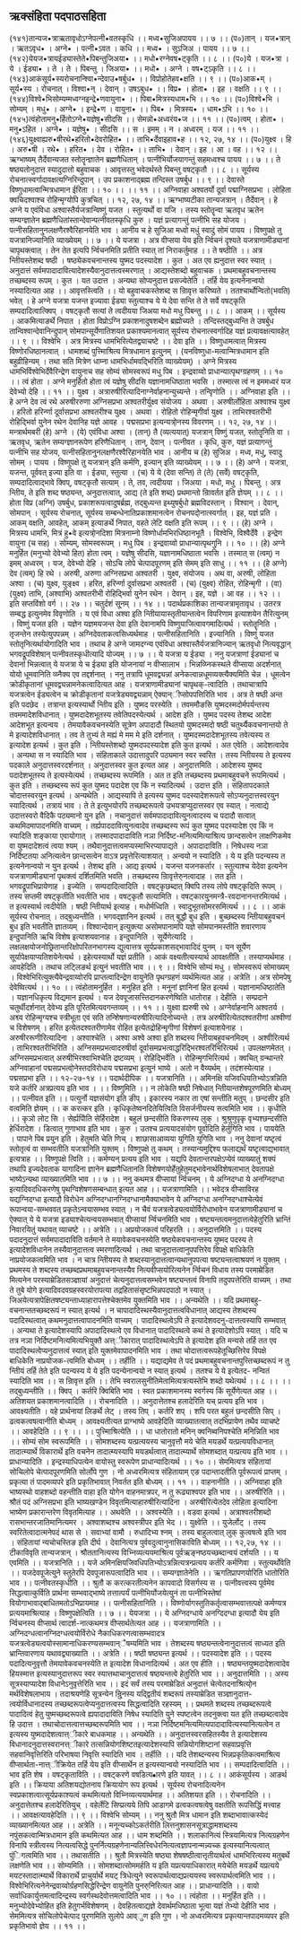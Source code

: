 ## ऋक्संहिता पदपाठसहिता
(१४१)तान्यज•त्राऋतावृधोऽग्नेपत्नी•वतस्कृधि ।। मध्व•सुजिअपायय ।। ७ ।।
(प०)तान् । यज•त्रान् । ऋतऽवृध• । अग्ने• । पत्नी•ऽवत । कधि ।। मध्व• । सुऽजिअ । पायय ।। ७ ।।
(१४२)येयज•त्रायईड्यास्तेते•पिबन्तुजिअया• ।। मधो•रग्नेवष•ट्कृति ।। ८ ।।
(प०)ये । यज•त्रा । ये । ईड्या• । ते । ते । पिबन्तु । जिअया• ।। मधो• । अग्ने । वष•ट्ऽकृति ।। ८ ।।
(१४३)आकंसूर्य•स्यरोचनान्श्विा•न्देवाउ•षर्बुध• ।। विप्रोहोतेहव•क्षति ।। ९ ।।
(प०)आक•म् । सूर्य•स्य । रोचनात् । विश्वा•न् । देवान् । उषऽबुध• ।। विप्र• । होता• । इह । वक्षति ।। ९ ।।
(१४४)विश्वे•भिसोम्यम्मध्वग्नइन्द्रे•णवायुना• ।। पिबा•मित्रस्यधाम•भि ।। १० ।।
(प०)विश्वे•भि । सोम्यम् । मधु• । अग्ने• । इन्द्रे•ण । वायुना• ।। पिब• । मित्रस्य• । धाम•ऽभि ।। १० ।।
(१४५)त्वंहोतामनु•र्हितोऽग्ने•यज्ञेषु•सीदसि ।। सेमन्नो•अध्वरंय•ज ।। ११ ।।
(प०)त्वम् । होता• । मनु•ऽहित । अग्ने• । यज्ञेषु• । सीदसि ।। स । इमम् । न । अध्वरम् । यज ।। ११ ।।
(१४६)युक्ष्वाह्यरु•षीरथे•हरितो•देवरोहित• ।। ताभि•र्देवाइहाव•ह ।। १२, २७, १४ ।।
(प०)युक्ष्व । हि । अरु•षी । रथे• । हरित• । देव । रोहित• ।। ताभि• । देवान् । इह । आ । वह ।। १२ ।।
ऋग्भाष्यम्
तैर्देवान्यजत स्तोतॄन्ज्ञातेन ब्रह्मणैधितान् । 
पत्नीभिर्योजयागन्तुं सहमध्वश्च पायय ।। ७ ।।
ते षष्ठ्यतोनुदात्त स्यादुदात्तो बहुवाचक ।
आवृत्तस्तु भवेदर्थस्ते पिबन्तु वषट्कृतौ ।। ८ ।।
सूर्यस्य रोचनात्स्वर्गादावक्षत्यग्निरिन्दुपान् ।
उप प्रकाशनाद्ब्रह्म तन्दिस्त उषर्बुध ।। ९ ।।
देवास्ते विष्णुधामत्वान्मित्रधामान ईरिता ।। १० ।। ।। ११ ।। 
अग्निवाहा अश्वतर्यो दूर्वा पद्माग्निसप्रभा ।
लोहिता क्वचिदश्वाश्च रोहिन्मृग्योपि कुत्रचित् ।। १२, २७, १४ ।।
ऋग्भाष्यटीका
तान्यजत्रान् । तैर्देवान् । हे अग्ने य एवंविधा अश्वास्तैर्यजत्रान्विष्णुं यजत । स्तुत्यर्थो वा यजि । तस्य स्तोतॄन्वा ऋतवृध ऋतेन सम्यग्ज्ञातेन ब्रह्मणैधितांस्तान्देवान्पत्नीवतस्कृधि कुरु । यज्ञं प्रत्यागन्तुं पत्नीभि सह योजय । पत्नीसहितानु्नलक्षणैरश्वैरिहानयेति भाव । आनीय च हे सुजिआ मध्वो मधुं स्वादुं सोमं पायय । विष्णुपक्षे तु यजत्रानिज्यानिति व्याख्येयम् ।। ७ ।।
ये यजत्रा । अत्र वीप्सया येय इति र्न्विचनं दृश्यते यजत्राणामीड्यानां चापृथक्त्वात् । तेन तेत इत्यपि र्न्विचनमिति प्रतीति स्यात् तां निराकर्तुमाह ।। ते षष्ठीति ।। अत्र न्तिीयस्तेशब्द षष्ठी । षष्ठ्येकवचनान्तस्य युष्मद पदस्यादेश । कुत । अत एव ह्यनुदात्त स्वर स्यात् । अनुदात्तं सर्वमपादादावित्यादेशस्यैवानुदात्तत्वस्मरणात् । आद्यस्तेशब्दो बहुवाचक । प्रथमाबहुवचनान्तस्य तच्छब्दस्य रूपम् । कुत । यत उदात्त । अन्यथा सोप्यनुदात्त प्रसज्येतेति । तर्हि येय इत्यनेनान्वयो नस्यादित्यत आह ।। आवृत्तस्त्विति ।। यो बहुवाचकस्तेशब्द स न्रिावृत्त करिष्यते । ततश्चार्थोन्वितो(भवति) भवेत् । हे अग्ने यजत्रा यजन्त इज्यावा ईड्या स्तुत्याश्च ये ये देवा सन्ति ते ते सर्वे वषट्कृति सम्पदादित्वात्क्विप् । वषट्कृतौ सत्यां ते त्वदीयया जिअया मधो मधु पिबन्तु ।। ८ ।।
आकम् ।। सूर्यस्य । आकमित्याङर्थे निपात । होता विप्रोऽग्नि प्रकाशनादुषशब्देन ब्रह्मोच्यते । तन्दिस्तद्बुध्यन्ति ते उषर्बुध तान्विश्वान्देवानिन्दुपान् सोमपान्सूर्येणातिशयत प्रकाश्यमानत्वात् सूर्यस्य रोचनात्स्वर्गादिह यज्ञं प्रत्यावक्षत्यावहेत् ।। ९ ।।
विश्वेभि । अत्र मित्रस्य धामभिरित्येतद्व्याचष्टे ।। देवा इति ।। विष्णुधामत्वात् मित्रस्य विष्णोरधिष्ठानत्वात् । धामशब्दं पुत्त्मिाश्रित्य मित्रधामान इत्यु्नम् । (यनविष्णुधा-मत्वान्मित्रधामान इति बहुव्रीहिन्यम् । तथा सति मित्रेण धाम्ना धामभिर्धामवद्भिरिति व्याख्येयम्) । अग्ने मित्रस्य धामभिर्विश्वेभिर्देवैरिन्द्रेण वायुनाच सह सोम्यं सोमस्वरूपं मधु पिब । इन्द्रवाय्वो प्राधान्यात्पृथग्ग्रहणम् ।। १० ।।
त्वं होता । अग्ने मनुर्हितो होता त्वं यज्ञेषु सीदसि यज्ञानामधिष्ठाता भवसि । तस्मात्स त्वं न इममध्वरं यज देवेभ्यो देहि ।। ११ ।।
युक्ष्व । अत्रारुषीरित्यादिनाग्नेर्वाहनान्युच्यन्ते । तन्विृणोति ।। अग्निवाहा इति ।। हे अग्ने देव त्वं रथे अरुषीररुणा अग्निसप्रभा अश्वतरीर्युक्ष्व संयोजय । अथवा । अरुषीर्लोहिता अश्वाश्च युक्ष्व । हरितो हरिर्न्णा दूर्वासप्रभा अश्वतरीश्च युक्ष्व । अथवा । रोहितो रोहिन्मृगीर्वा युक्ष्व । ताभिरश्वतरीभी रोहिद्भिर्वा यु्नेन रथेन देवानिह यज्ञे आवह । पद्मसप्रभा इत्यन्यत्रो्नस्य विवरणम् ।। १२, २७, १४ ।।
मन्त्रार्थमबरी
(हे) अग्ने । (ये) एवंविधा अश्वा । (तान्) तै (व्यत्ययात्) यजत्रान् विष्णुं यजत, स्तोतॄनिति वा । ऋतवृध, ऋतेन सम्यग्ज्ञानरूपेण हरिणैधितान् । तान्, देवान् । पत्नीवत । कृधि, कुरु, यज्ञं प्रत्यागन्तुं पत्नीभि सह योजय, पत्नीसहितानु्नलक्षणैरश्वैरिहानयेति भाव । आनीय च (हे) सुजिअ । मध्व, मधु, स्वादु सोमम् । पायय । विष्णुपक्षे तु यजत्रान् इति कर्मणि, इज्यान् इति व्याख्येयम् ।। ७ ।।
(हे) अग्ने । यजत्रा, यजन्त, पूर्ववत् इज्या इति वा । ईड्या, स्तुत्या । (च) ये ये (देवा सन्ति) ते (ते) (सर्वे) वषट्कृति, सम्पदादित्वाद्भावे क्विप्, वषट्कृतौ सत्याम् । ते, तव, त्वदीयया । जिअया । मधो, मधु । पिबन्तु । अत्र न्तिीय, ते इति शब्द षष्ठ्यन्त, अनुदात्तत्वात्, आद्य (ते इति शब्द) प्रथमान्तो न्रिावर्तत इति ज्ञेयम् ।। ८ ।।
होता विप्र (अग्नि) उषर्बुध, प्रकाशरूपत्वादुषर्ब्रह्म, तद्बुध्यन्त इथ्युषर्बुधो ब्रह्मविदस्तान् । विश्वान् । देवान्, सोमपान् । सूर्यस्य रोचनात्, सूर्यस्य सम्बन्धेनातिप्रकाशमानत्वेन रोचनपदो्नात्स्वर्गात् । इह, यज्ञं प्रति । आकम् वक्षति, आवहेत्, आकम् इत्याङर्थे निपात, वहते लेटि वक्षति इति रूपम् ।। ९ ।।
(हे) अग्ने । मित्रस्य धामभि, मित्रं हु•वे इत्यत्रो्नदिशा मित्रनाम्नो विष्णोर्धामभिरधिष्ठानभूतै । विश्वेभि, विश्वैर्देवै । इन्द्रेण वायुना (च सह) । सोम्यम्, सोमस्वरूपम् । मधु पिब । इन्द्रवाय्वो प्राधान्यात्पृथगु्नि ।। १० ।।
(हे) अग्ने मनुर्हित (मनुभ्यो देवेभ्यो हित) होता त्वम् । यज्ञेषु सीदसि, यज्ञानामधिष्ठाता भवसि । तस्मात् स (त्वम्) न इमम् अध्वरम् । यज, देवेभ्यो देहि । सोऽचि लोपे चेत्पादपूरणम् इति सेमम् इति साधु ।। ११ ।।
(हे अग्ने) देव (त्वम्) हि रथे । अरुषी, अरुणा अग्निसप्रभा अश्वतरी । युक्ष्व, संयोजय । अथ वा, अरुषी, लोहिता अश्वा । (च) युक्ष्व, युङ्क्ष्व । हरित, हरिर्न्णा दूर्वासप्रभा अश्वतरी । (च) (युक्ष्व) रोहित, रोहिन्मृगी । (वा) (युक्ष्व) ताभि, (अश्वाभि) अश्वतरीभी रोहिद्भिर्वा यु्नेन रथेन । देवान् । इह, यज्ञे । आ वह ।। १२ ।। इति सप्तविंशो वर्ग ।। २७ ।। चतुर्दशं सू्नम् ।। १४ ।।
पदार्थप्रकाशिका
तान्यजत्रामृतावृध । उतरत्र सम्बद्ध इत्यु्नमेव विवृणोति । य एवं विधा अश्वा इति न्तिीयायास्तृतीयान्तत्वेन विपरिणाम इत्याशयेन तैरित्यु्नम् । विष्णुं यजत इति । यज्ञेन यज्ञमयजन्त देवा इति देवानामपि विष्णुयाजित्वावगमादित्यर्थ । स्तोतॄनिति । तृजन्तेन तस्येत्युपपन्नम् । अग्निदेवताकत्वसिध्यर्थमाह । पत्नीसहितानिति । इज्यानिति । विष्णुं यजत स्तोतृनित्यर्थायोगादिति भाव । तथाच हे अग्ने जामदग्न्य एवंविधा अश्वास्तैर्यजत्रानिज्यान् ऋतवृधो नित्यवृद्धान् भगवद्रूपविशेषान् पत्नीवतस्कृधीत्यादि योज्यम् ।। ७ ।।
ये यजत्रा य ईड्या । ननु यजत्राणां ईड्यानां च देवानां भिन्नत्वात् ये यजत्रा ये च ईड्या इति योजनायां न वीप्सालाभ । भिन्नव्य्निकस्थले वीप्साया अदर्शनात् योयो धूमवानिति व्य्नैक्य एव तद्दर्शनात् । ननु तत्रापि धूमवद्व्यन्नां अनेकत्वान्नधूमव्यक्त्यैक्यमिति चेन्न । धूमत्वेन क्रोडीकृतानां धूमवद्व्यन्नामनेकत्वादित्यत आह । यजत्राणामीड्यानां चापृथक्-त्वादिति । तथाचात्रापि यजत्रत्वेन ईड्यत्वेन च क्रोडीकृतानां यजत्रेड्यवद्व्यन्नाम् ऐक्यान्ीप्सोपपत्तिरिति भाव । अत्र ते षष्ठी अन्त इति पदछेद । तत्रान्त इत्यस्यार्थो न्तिीय इति । युष्मद परस्येति । तवममौङसि युष्मदस्मदोर्मपर्यन्तस्य तवममादेशविधानात् । युष्मदादेशभूतस्य तवेतिपदस्येत्यर्थ । आदेश इति । युष्मद पदस्य तेशब्द आदेश आदेशभूत इत्यन्वय । तेमयावैकवचनस्येति सूत्रेण अपादादौ स्थितयो युष्मदस्मदो षष्ठी चतुर्थ्यैकवचनान्तयो ते मे इत्यादेशविधानात् । तव ते तुभ्यं ते मह्यं मे मम मे इति दर्शनात् । युष्मदस्मदादेशभूतस्य तवेत्यस्य त इत्यादेश इत्यर्थ । कुत इति । न्तिीयस्तेशब्दो युष्मदपदस्यादेश इति कुत इत्यर्थ । अत एवेति । आदेशत्वादेव । अन्यथा स न स्यादिति भाव । संहिताकाले उदात्तादुपरि पठ्यमान स्वर स्वरित । तस्य न्तिीयस्य ते इत्यस्य पदकाले अनुदात्तस्वरदर्शनात् । अनुदात्तस्वर कुत इत्यत आह । अनुदात्तमिति । आदेशस्य युष्मद पदादेशभूतस्य ते इत्यस्येत्यर्थ । तच्छब्दस्य रूपमिति । अत त इति तच्छब्दस्य प्रथमाबहुवचने रूपमित्यर्थ । कुत इति । तच्छब्दस्य रूपं कुत युष्मद पदादेश एव किं न स्यादित्यर्थ । उदात्त इति । संहितापदकाले चोदात्तस्वरयु्न इत्यर्थ । अन्यथेति । आद्यस्यापि ते इत्यस्य युष्मद पदस्यादेशरूपत्वे सोऽप्यनुदात्तस्वरयु्न स्यादित्यर्थ ।
तत्रायं भाव । ते ते इत्युभयोरपि तच्छब्दरूपत्वे उभयत्राप्युदात्तस्वर एव स्यात् । नत्वाद्ये उदात्तस्वरो वैदिकै पठ्यमानो यु्न इति । नचानुदात्तं सर्वमपादादावित्यु्नत्वादस्य च पदादौ सत्वात् कथमिदमापादनमिति वाच्यम् । तर्ह्यपाददावित्यु्नत्वादेव तच्छब्दस्य रूपं कुत युष्मद पदस्यादेश एव किं न स्यादिति शङ्काया एवायोगात् । तस्मादपादादाविति नञा निर्दिष्ट-मनित्यमित्याश्रित्य छान्दसत्वेन लाक्षणिकमेव वा युष्मदादेशत्वं त्वया श्यम् । तथैवानुदात्तत्वमप्यस्माभिरप्यापाद्यते । अपादादाविति । निषेधस्य नञा निर्दिष्टतया अनित्यत्वेन छान्दसत्वेन वाऽत्र प्रवृत्तेरित्याशयात् । अन्वयो न स्यादिति । ये य इति पदन्यस्य त इत्यनेनान्वयो न यु्न इत्यर्थ । तेशब्द इति । आद्य इत्यर्थ । यजन्त यजनकर्तार । स्तुत्याश्च येदेवा इत्यनेन यजत्राणामीड्यानां पृथक्त्वं दर्शितमिति भवति । तच्छब्दस्य न्रिावृत्तेरु्नत्वादाह । तत इति । भगवद्रूपाभिप्रायेणाह । इज्येति । सम्पदादित्वादिति । वषट्कृछब्दात् क्विपि तस्य लोपे वषट्कृदिति रूपम् । तस्य सप्तमी वषट्कृतीति भवतीति भाव । वषट्कृतौ सत्यामिति । वषट्कारयु्नमन्त्रै-रवदानानन्तरमित्यर्थ । त इत्यस्यार्थ त्वदीयेति । षष्ठी न्तिीयार्थ इत्याह । मधोर्मध्विति । स्वादुभूतसोमरसमित्यर्थ ।। ८ ।।
आकं सूर्यस्य रोचनात् । तद्बुध्यन्तीति । भगवद्ज्ञानिन इत्यर्थ । तत् बुद्धौ बुध इति । बुच्छब्दस्य न्तिीयाबहुवचनं बुध इति भवतीति ज्ञातव्यम् । विश्वान्देवान् इत्युक्त्या असोमपानामपि यज्ञे सोमपानमस्तीति शवारणाय इन्दुपानिति ऋचि विशेष इत्याशयवानाह । इन्दुपानिति । सूर्येणेत्यादि । लक्षलक्षयोजनोछ्रितान्तरिक्षोपरितनभागस्य द्युत्वात्तत्र सूर्यप्रकाशसद्भावादिदं यु्नम् । यन सूर्येण सूर्यापेक्षयाप्यतिशयेनेत्यर्थ । इहेत्यस्यार्थो यज्ञं प्रतीति । आकं वक्ष्यतीत्यस्यार्थ आवक्षतीति । तस्याप्यर्थमाह । आवहेदिति । तथाच लट्लिङर्थ इत्यु्नं भवतीति भाव ।। ९ ।।
विश्वेभि सोम्यं मधु । सोमस्वरूपं सोमाख्यम् । विश्वेभिरित्युक्त्यैवेन्द्रवाय्वोरपि प्राप्तत्वादिन्द्रेण वायुनेति पृथग्ग्रहणं व्यर्थमित्यत आह । अत्रेति । अत्र सोमपेषु देवेष्वित्यर्थ ।। १० ।।
त्वंहोतामनुर्हित । मनुहित इति । मनूनां ज्ञानिनां हित इत्यर्थ । यज्ञानामधिष्ठातेति । यज्ञानधिकृत्य विद्यमान इत्यर्थ । यज देवपूजासत्त्तिदानकरणेष्विति धातोराह । देहीति । सम्प्रदाने चतुर्थीदर्शनात् देवेभ्य इति पूरितमित्यवगन्तव्यम् ।। ११ ।।
युक्ष्वा ह्यरुषी रथे । अग्नेर्वाहनानि अश्वतर्य । अश्व्य रोहिन्मृग्यश्च स्त्रीभूता एवं सति तन्शिेषणान्यरुषीरित्यादिनोच्यन्ते । तत्र अरुषीरित्येतदश्वतरीणां अश्वीणां च विशेषणम् । हरित इत्येतदश्वतरीणामेव रोहित इत्येतद्रोहिन्मृगीणां विशेषणं इत्याशयेनाह । अरुषीररूणीरित्यादिना । अश्वाश्चेति । अश्वा अश्वे अश्वा इति शब्दस्य न्तिीयाबहुवचनमिदम् । अश्वीरित्यर्थ । ताभिरश्वतरीभिरिति । अग्निसमप्रभत्वादरुषीर्वा दूर्वासमप्रभत्वाद्धरिद्भिरश्वतरिभिरित्यर्थ । उपलक्षणमेतत् । अग्निसमप्रभत्वात् अरुषीभिरश्वाभिश्चेति द्रष्टव्यम् । रोहिद्भिर्वेति । रोहिन्मृगभिरित्यर्थ । क्वचित् ग्रन्थान्तरे अग्निवाहानां पद्मसप्रभत्वो्नेस्तदविरोधाय पद्मसप्रभा इत्यु्नं भाष्ये । अतो न वैय्यर्थम् । तदंशस्येत्याह । पद्मसप्रभा इति ।। १२-२७-१४ ।।
पदार्थदीपिक
।। यजत्रानिति ।। अमिनक्षि यजिवधियतिभ्योऽत्रन्निति यजे कर्तरि अत्रप्रत्यय इति भाव । ।। विष्णुमिति ।। न लोकेति षष्ठी निषेधात् न्तिीयान्तशेषपूरणमिति बोध्यम् ।। पत्नीवत इति ।। पत्युर्नो यज्ञसंयोग इति ङीप् । इकारस्य नकार ता एषां सन्तीति मतुप् । छन्दसीर इति वत्वमिति ज्ञेयम् ।। क करत्कर इति । कृधिकृतेष्वनदितेयित्विति विसर्जनीयस्य सत्वमिति भाव ।। कृधीति ।। कृञो लोट सि । सेर्ह्यपिोति सेर्हिरादेश । बहुलं छन्दसीति विकरणस्य लुक् । श्रुश्रुणुपृकृ वृभ्यश्छन्दसीति हेर्धिरादेश । डित्वात् गुणाभाव इति भाव । कुरु । उतश्च प्रत्ययादसंयोग पूर्वादिति हेर्लुगिति भाव । पाययेति । पापाने पिब प्रयु्न इति । हेतुमति चेति णिच् । शाछासाआव्यया युगिति युगिति भाव । ननु देवानां यष्टृत्वं स्तोतृत्वं वा सम्भवतीति यजत्रानिति युक्तम् । विष्णुपक्षे तु कथम् । तस्यान्यमुद्दिश्य फलाद्यर्थं यष्टृत्वाद्यभावात् इत्यत्राह ।। विष्णुपक्षे त्विति ।। कर्मण्यन् प्रत्यय इति भाव । यद्यपि देवतान्तरपक्षेऽप्येवं व्याख्यातुं शक्यं तथापि इज्यदेवताक यागादिना ज्ञानेन ब्रह्मणैधितानति विशेषणयोर्हेतुहेतुमद्भावेनार्थविशेषलाभात् देवतापक्षे भाष्येऽन्यथा व्याख्यातमिति भाव ।। ७ ।।
ननु कथमत्र वीप्सायां र्न्विचनम् । ये अग्निदग्धा ये अनग्निदग्धा इत्यादिवदधिकरणेषु पृथग्विशेषणसम्बन्धात् इत्यत आह ।। यजत्राणामिति ।। भवेदत्र वीप्साविरह यद्यग्निदग्धा इत्यादौ विरोधेन अग्निदग्धानग्निदग्धानामैक्याभावेन ये अग्निदग्धा अनग्निदग्धाश्चेत्येवं रूपान्वया-सम्भववत् प्रकृतेऽन्वयासम्भव स्यात् । न चैवं यजत्रत्वेड्यत्वयोर्विरोधाभावेन यजत्राणामीड्यानां च ऐक्यात् ये ये यजत्रा इड्याश्चेत्यन्वयसम्भवात् वीप्सायां र्न्विचनमिति भाव । षष्ट्यन्तत्वमनुदात्तत्वेहेतुरिति भ्रान्तिं निवारयितुं यथावत् व्याचष्टे ।। अत्रेति ।। अप्रयोजकत्वं परिहरति ।। अनुदात्तमिति ।। पदस्य पदादनुदात्तं सर्वमपादादाविति वर्तमाने ते मयावेकवचनस्येति षष्ठ्येकवचनान्तस्य युष्मद पदस्य ते इत्यादेशविधानेन तस्यैवानुदात्तत्व स्मरणादित्यर्थ । तथा चानुदात्तत्वानुपपत्तिरेव विपक्षे बाधिकेति नाप्रयोजकत्वमिति भाव । न चात्र न्तिीयस्य ते शब्दस्यानुदात्तत्वान्यथानुपपत्या षष्ट्यन्तत्वाश्रयणं न युक्तम् । प्रथमस्य ते शब्दस्य तच्छब्दप्रथमाबहुवचनान्तस्यैव नित्यवीप्सयोरित्यनेन र्न्विचनं विधाय तस्य परमाम्रेडित मित्यनेन परस्याम्रेडितसञ्ज्ञायां अनुदात्तं चेत्यनुदात्तत्वसम्भवेन षष्ट्यन्तत्वं विनापि तदुपपत्तेरिति वाच्यम् । तथा ते तुबे योगे इत्यादिवदवग्रहस्वरयोरापत्या तद्रहितासंसृष्टभिन्नपदपाठो न स्यात् । जिअयेत्यत्रापेक्षितषष्ट्यन्ताध्याहारापत्तेश्चेक्तमेव युक्तमिति भाव ।। अन्यथेति ।। यदि प्रथमाबहु-वचनान्ततच्छब्दरूपं न स्यात् इत्यर्थ । न चापादादिस्थस्यैवानुदात्तत्वविधानात् आद्यस्य तेशब्दस्य पदादिस्थत्वात् कथमनुदात्तत्वापादनमिति वाच्यम् । पादादिस्थत्वेऽपि ते इत्यादेशवदनु-दात्तत्वस्यापि सम्भवात् । अन्यथा ते इत्यादेशस्यापि अपादादिस्थत्वे एव विधानात् पादादिस्थत्वे कथं ते इत्यादेशोऽपि स्यात् । यदि च तत्र नञा निर्दिष्टमनित्यमित्यभियुक्तै अत्त्ीकारात् पादादिस्थत्वेऽपि ते इत्यादेश इति मन्यसे तर्हि तत एव पादादिस्थत्वेप्यनुदात्तत्वं स्यात् इति युक्तमेवापादनमिति भाव । तथा चोदात्तत्वरूपहेतूच्छित्तिरेव विपक्षे बाधिकेति नाप्रयोजक-त्वमिति बोध्यम् ।। तर्हीति ।। यद्याद्यमेव ते पदं प्रथमाबहुवचनान्तपुत्त्तिच्छब्दरूपं न तु न्तिीयं तर्हि तेते इति पदन्यस्य ये ये इति पदन्येनान्वयो न स्यात् इत्यर्थ । ततश्च ये ये इत्येतद-
नन्वितं स्यादिति भाव ।। स न्रिावृत्त इति ।। तेभि स्वरालसुनीतिमेतामित्यत्रत्यस्तेभि 
शब्दो यथेत्यर्थ ।। ८ ।।
।। तद्बुध्यन्तीति ।। क्विप् । कर्तरि क्विबिति भाव । स्वत प्रकाशमानस्य स्वर्गस्य किं सूर्येणेत्यत आह ।। अतिशयत प्रकाशमानत्वादिति ।। रोचनादिति ।। अनुदात्तेतश्च हलादेरिति यच् प्रत्यय इति भाव । आवक्ष्यतीति । वहे प्रार्थनायां लिङर्थे लेट् । तस्य तिप् । कर्तरि शप् । शपि परत बहुलं छन्दसीति सिप् । ढत्वकत्वषत्वानीति बोध्यम् । आवक्ष्यतीत्यत प्राग्भाष्ये आवहेदिति व्याख्यातत्वात् तदभिप्रायेण तथैव व्याचष्टे ।। आवहेदिति ।। ९ ।।
।। पुत्त्मिाश्रित्येति ।। धा धातोरातो मनिन् क्वनिब्वनिपश्चेति मनिन्निति भाव ।। सोम्यं सोम स्वरूपमिति ।। सोमशब्दस्य यत्प्रत्ययस्य चानुवृत्तौ मये चेति मयडर्थे यत्प्रत्ययविधानात् तादात्म्यार्थे विकारार्थे इति वचनेन तादात्म्यस्यापि मयडर्थत्वात् तादात्म्यार्थे सोमशब्दात् यत्प्रत्यय इति भाव ।। प्राधान्यादिति । इन्द्रस्याधिपत्येन वायोस्तु स्वरूपेण प्राधान्यादित्यर्थ ।। १० ।।
सेममित्यत्र संहितायां सोचिलोपे चेत्पादपूरणमिति सोर्लोपे गुण । नो अध्वरमित्यत्र संहितायाम् एङ पदान्तादतीति पूर्वरूपत्वं प्राप्तम् । प्रकृत्या तं पादमव्यपरे इति प्रकृतिभावात् निवर्तत इति बोध्यम् ।। ११ ।।
वाहनानीति ।। अग्निवाहा इति भाष्यस्थो वाहशब्दो वहन्तीति वाहा इति योगेन वाहनमात्रपर, न तु रूढ्याश्वपर इति भाव ।। अरुषीरिति ।। श्रौतं पदं अग्निसप्रभा इति भाष्यखण्डेन विवृतमित्याहारुषीरित्यादिना । अरुषीरित्येतदेव लोहिता इत्यादिना भाष्येण प्रकारान्तरेण विवृतमित्याह ।। अथवेति ।। अश्वस्येति ।। वडवा इत्यर्थ । अत्राश्वतरीशब्दो रासभान्तरजातिमानित्यमर । अश्वाशब्दश्च अश्वस्त्रीपर इति भेद ।। युक्ष्वेति ।। युजेर्लोट् । तस्य स्वरितेत्वादात्मनेपदं थास से । सवाभ्यां वामौ । रुधादिभ्य श्नम् । तस्य बाहुलत्वात् 
लुक् कुत्वषत्वे इति भाव । संहितायां न्यचोचस्तिङ इति दीर्घ । देवानित्यत्र पुर्ववदुत्वानुनासिकाविति बोध्यम् ।। १२,२७, १४ ।।
टीकाविवृति
तान्यजत्रान् । श्रौततानित्यस्य विभ्निव्यत्ययमाश्रित्य पूर्वऋङ्नष्ठयच्छब्दान्वयं दर्शयति ।। य एवमिति ।। यजत्रानिति ।। यजे अमिनक्षियजिवधिपतिभ्योऽत्रन्नित्यत्रन्प्रत्यय कर्तरि कर्मणिवा । स्तुत्यर्थोवेति ।। यजदेवपूजेत्यु्ने स्तुतेरपि देवपूजारूपत्वादिति भाव ।। सम्यग्ज्ञातेनेति ।। ऋगतिप्रापणयोरिति धातोरिति भाव ।। पत्नीवतस्कृधीति ।। श्रुतौ क करत्करतीत्यनेन कापवादो विसर्गस्य स । पत्नीवत्त्वस्य पूर्वमेव सिद्धत्वात्कुर्विति प्रार्थना सम्भवाद्भाष्ये तत्तात्पर्यं पत्नीभिर्योजयेत्यु्नं ता पत्नीभिस्तेषां वियोगाभावाद्बाधितमतोऽभिप्रायमाह ।। पत्नीसहितानिति ।। विष्णोर्यागस्तुतिकर्तृत्वासम्भवात्तत्पक्षे कर्मण्यत्र प्रत्ययमाश्रित्याह । विष्णुपक्षेत्विति ।। ७ ।।
येयजत्रा ।। ये अग्निदग्धाये अनग्दिदग्धा इत्यादौ येय इति र्न्विचनस्य वीप्सार्थ त्वादर्श-नात्कथमत्र वीप्सार्थतेत्यत आह ।। यजत्राणामिति ।। अग्निदग्धत्वानग्निदग्धत्वयोर्विरोधे नैकाधिकरणत्वासम्भवादत्र यजत्रत्वेड्यत्वयोस्सामानाधिकरण्यसम्भवान्ैषम्यमिति भाव । तेशब्दस्य षष्ठ्यन्तत्वेनानुदात्तत्वं साध्यत इति भ्रान्तिवारणाय यथावद्व्याख्याति ।। अत्रेति ।। षष्ठी षष्ठ्यन्त इत्यर्थ ।। पदस्यादेश इति ।। पदस्य पदादित्यनुवृत्तौ तेमयावेकवचनस्येति त इत्यादेश विधानादित्यर्थ । अत एव हीति ।। षष्ठ्यन्तयुष्मदादेशत्वादेव हियस्मात्त इत्यस्यानुदात्तरूप स्वर स्यात्तथाचानुदात्तत्वं षष्ठ्यन्तत्वे हेतुरिति भाव ।। अनुदात्तमिति ।। अस्य सूत्रस्याप्यादेश विधानेऽनुवृत्तेरिति भाव ।। इदं सर्वं तस्य परमाम्रेडितं अनुदात्तं चेत्येतदनाश्रित्यो्न मर्थविशेषलाभाय । तदाश्रयणेहि सूत्रन्येन न्रुि्नस्य यद्द्वितीयं शब्दरूपं तस्याम्रेडित सञ्ज्ञानुदात्त-त्वयोर्विधानादस्य तच्छब्दरूपत्वेप्यनुदात्तत्वस्य सिद्धत्वादिति रहस्यम् ।। प्रथमते शब्दस्य तच्छब्दरूपत्वे पादादित्वं हेतु युष्मच्छब्दरूपत्वे ह्यपादादाविति निषेध स्यादिति यु्ने स्पष्टत्वेन तदनुक्त्वा यत इति तच्छब्दत्वादेव हि उदात्त । तथाचोदात्तत्वात्तच्छब्दरूपमिति भाव ।। नञा निर्दिष्टमनित्यमित्यपादादावित्यस्यानित्यत्वेन त इत्यस्य युष्मदादेशत्वात्त्ीकारे बाधकमाह ।। अन्यथेति ।। अनुदात्तस्वरसहितस्यैव ते इत्यादेशस्य विधानादनुदात्तस्वरानत्त्ीकारे तत्सन्नियोगशिष्टतइत्यादेशस्यापि सन्नियोगशिष्टानां सहवाप्रवृत्ति सहवानिवृत्तिरिति परिभाषया निवृत्ति स्यादिति भाव । तर्हीति ।। यदि तेशब्दन्यस्य भिन्नप्रकृतिकत्वमाश्रित्य वीप्सार्थता-नात्त्ीक्रियेत तर्हि येय इति वीप्सार्थेन त इत्यस्यान्वयो नस्यादिति भाव ।। सम्पदादित्वादिति ।। भाव इति शेष । वषट्कृताविति ।। वषट्करणे वषडित्य•ारणे इति यावत् ।। ८ ।।
आकंसूर्यस्य । आङर्थ इति ।। क्रियाया अतिशयद्योतनाय क्रियायोग रूप इत्यर्थ । सूर्यस्य रोचनादित्यनेन स्वप्रकाशत्वात्सूर्यप्रकाश्यत्वं कथमित्यतो विभ्निव्यत्ययार्थमाह ।। अतिशयत इति ।। रोचनादिति ।। अनुदात्तेतश्च हलादेरितियुच् । वहेर्लेटि सिप्प्रत्यये तिपि आडागमे ढत्वकत्वषत्वेषु वक्षतीति रूपसिद्धिं मत्त्वाह ।। आवक्षत्यावहेदिति ।। ९ ।।
विश्वेभि सोम्यम् ।। ननु श्रुतौ मित्र धामान इति शब्दाभावात्कस्येदं व्याख्यानमित्यत आह ।। अत्रेति ।। मनून्यच्कोऽकर्तरीति लित्तनुशासनसूत्राद्धामशब्दस्य नपुंसकत्वान्मित्रधामान इति कथमित्यत आह ।। धाम शब्दमिति ।। शलाकानित्यं स्त्रियामित्यत्र नित्यग्रहणेन विनापि स्त्रीत्वस्य नित्यत्वसिद्धे पुनर्नित्यग्रहणेनान्यलित्त्विधेरनित्यत्वज्ञापनान्मन्न्यच्क इत्यस्यानित्यत्वात् पुंिगत्वमिति भाव ।। तथासतीति ।। श्रुतौ मित्रस्येति षष्ठ्या शेषषष्ठीत्वात्तृतीयार्थत्वं धामभिरित्यस्य मतुबर्थे लक्षणेति भाव ।। सोम्यमिति ।। सोमशब्दात्सोममर्हति य इति यप्रत्ययाधिकारात् मयेचेति मयडर्थे यप्रत्यये मयटस्तादात्म्यार्थे विकारार्थे प्राचुर्यार्थे मयट् त्रिधेत्यु्ने स्वरूपार्थत्वाद्यप्रत्ययस्य स्वरूपार्थत्वमिति भाव ।। विश्वेभिरित्यनेनेन्द्रवाय्वोर्ग्रहणसिद्धेरिन्द्रेण वायुनेति पुनरु्निरित्यत आह ।। प्राधान्यादिति ।। वायो सर्वाधिकार्युत्तमत्वादिन्द्रस्य स्वर्गस्थदेवोत्तमत्वादिति भाव ।। १० ।।
त्वंहोता ।। मनुर्हित इति ।। मनुभ्योदेवेभ्योहित इति हेतुगर्भविशेषणम् । देवहितत्वाद्यज्ञे देवार्थमधिष्ठाता भूत्वा यज्ञं तेभ्यो देहीति भाव । सेममित्यत्र सोचिलोपेचेत्पाद पूरणमिति सुलोपे आव्ुण इति गुण । नो अध्वरमित्यत्र प्रकृत्यान्तपादमव्यपर इति प्रकृतिभावो ज्ञेय ।। ११ ।।
 